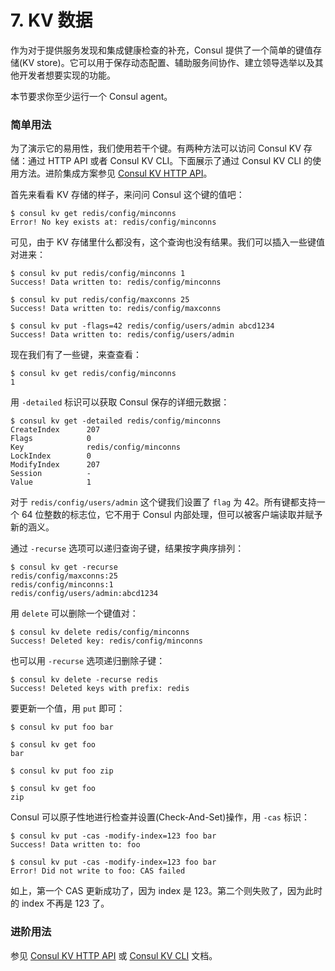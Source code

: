 # 7. KV 数据

作为对于提供服务发现和集成健康检查的补充，Consul 提供了一个简单的键值存储\(KV store\)。它可以用于保存动态配置、辅助服务间协作、建立领导选举以及其他开发者想要实现的功能。

本节要求你至少运行一个 Consul agent。

### 简单用法

为了演示它的易用性，我们使用若干个键。有两种方法可以访问 Consul KV 存储：通过 HTTP API 或者 Consul KV CLI。下面展示了通过 Consul KV CLI 的使用方法。进阶集成方案参见 [Consul KV HTTP API](https://www.consul.io/api/kv.html)。

首先来看看 KV 存储的样子，来问问 Consul 这个键的值吧：

```text
$ consul kv get redis/config/minconns
Error! No key exists at: redis/config/minconns
```

可见，由于 KV 存储里什么都没有，这个查询也没有结果。我们可以插入一些键值对进来：

```text
$ consul kv put redis/config/minconns 1
Success! Data written to: redis/config/minconns

$ consul kv put redis/config/maxconns 25
Success! Data written to: redis/config/maxconns

$ consul kv put -flags=42 redis/config/users/admin abcd1234
Success! Data written to: redis/config/users/admin
```

现在我们有了一些键，来查查看：

```text
$ consul kv get redis/config/minconns
1
```

用 `-detailed` 标识可以获取 Consul 保存的详细元数据：

```text
$ consul kv get -detailed redis/config/minconns
CreateIndex      207
Flags            0
Key              redis/config/minconns
LockIndex        0
ModifyIndex      207
Session          -
Value            1
```

对于 `redis/config/users/admin` 这个键我们设置了 `flag` 为 42。所有键都支持一个 64 位整数的标志位，它不用于 Consul 内部处理，但可以被客户端读取并赋予新的涵义。

通过 `-recurse` 选项可以递归查询子键，结果按字典序排列：

```text
$ consul kv get -recurse
redis/config/maxconns:25
redis/config/minconns:1
redis/config/users/admin:abcd1234
```

用 `delete` 可以删除一个键值对：

```text
$ consul kv delete redis/config/minconns
Success! Deleted key: redis/config/minconns
```

也可以用 `-recurse` 选项递归删除子键：

```text
$ consul kv delete -recurse redis
Success! Deleted keys with prefix: redis
```

要更新一个值，用 `put` 即可：

```text
$ consul kv put foo bar

$ consul kv get foo
bar

$ consul kv put foo zip

$ consul kv get foo
zip
```

Consul 可以原子性地进行检查并设置\(Check-And-Set\)操作，用 `-cas` 标识：

```text
$ consul kv put -cas -modify-index=123 foo bar
Success! Data written to: foo

$ consul kv put -cas -modify-index=123 foo bar
Error! Did not write to foo: CAS failed
```

如上，第一个 CAS 更新成功了，因为 index 是 123。第二个则失败了，因为此时的 index 不再是 123 了。

### 进阶用法

 参见 [Consul KV HTTP API](https://www.consul.io/api/kv.html) 或 [Consul KV CLI](https://www.consul.io/docs/commands/kv.html) 文档。



